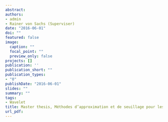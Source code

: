 ```yaml
---
abstract:
authors:
- admin
- Rainer von Sachs (Superviser)
date: "2016-06-01"
doi: ""
featured: false
image:
  caption: ""
  focal_point: ""
  preview_only: false
projects: []
publication: ''
publication_short: ""
publication_types:
- "0"
publishDate: "2016-06-01"
slides: ""
summary: ""
tags:
- Wavelet
title: Master thesis, Méthodes d’approximation et de seuillage pour les estimateurs à ondelettes en régression non paramétrique
url_pdf: 
---
```


